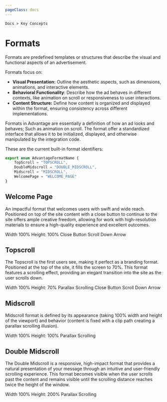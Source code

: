 ```yaml
---
pageClass: docs
---
```


<p class="text-sm text-slate-500"><code>Docs > Key Concepts</code></p>

# Formats

Formats are predefined templates or structures that describe the visual and functional aspects of an advertisement.

Formats focus on:

-   **Visual Presentation:** Outline the aesthetic aspects, such as dimensions, animations, and interactive elements.
-   **Behavioral Functionality**: Describe how the ad behaves in different contexts, like animation on scroll or responsiveness to user interactions.
-   **Content Structure:** Define how content is organized and displayed within the format, ensuring consistency across different implementations.

Formats in Advantage are essentially a definition of how an ad looks and behaves; Such as animation on scroll. The format offer a standardized interface that allows it to be initialized, displayed, and otherwise manipulated by the integration code.

These are the current built-in format identifiers:

```ts
export enum AdvantageFormatName {
    TopScroll = "TOPSCROLL",
    DoubleMidscroll = "DOUBLE_MIDSCROLL",
    Midscroll = "MIDSCROLL",
    WelcomePage = "WELCOME_PAGE"
}
```

## Welcome Page

An impactful format that welcomes users with swift and wide reach. Positioned on top of the site content with a close button to continue to the site offers ample creative freedom, allowing for work with high-resolution materials to ensure a high-quality experience and excellent outcomes.

<span class="inline-flex items-center rounded-md bg-gray-50 px-2 py-1 text-xs font-medium text-gray-600 ring-1 ring-inset ring-gray-500/10">Width 100%</span> <span class="inline-flex items-center rounded-md bg-gray-50 px-2 py-1 text-xs font-medium text-gray-600 ring-1 ring-inset ring-gray-500/10">Height: 100%</span> <span class="inline-flex items-center rounded-md bg-green-50 px-2 py-1 text-xs font-medium text-green-700 ring-1 ring-inset ring-green-600/20">Close Button</span> <span class="inline-flex items-center rounded-md bg-pink-50 px-2 py-1 text-xs font-medium text-pink-700 ring-1 ring-inset ring-pink-700/10">Scroll Down Arrow</span>

## Topscroll

The Topscroll is the first users see, making it perfect as a branding format. Positioned at the top of the site, it fills the screen to 70%. This format features a scrolling effect, providing an elegant transition into the site as the user scrolls down.

<span class="inline-flex items-center rounded-md bg-gray-50 px-2 py-1 text-xs font-medium text-gray-600 ring-1 ring-inset ring-gray-500/10">Width 100%</span> <span class="inline-flex items-center rounded-md bg-gray-50 px-2 py-1 text-xs font-medium text-gray-600 ring-1 ring-inset ring-gray-500/10">Height: 70%</span> <span class="inline-flex items-center rounded-md bg-blue-50 px-2 py-1 text-xs font-medium text-blue-700 ring-1 ring-inset ring-blue-700/10">Parallax Scrolling</span> <span class="inline-flex items-center rounded-md bg-green-50 px-2 py-1 text-xs font-medium text-green-700 ring-1 ring-inset ring-green-600/20">Close Button</span> <span class="inline-flex items-center rounded-md bg-pink-50 px-2 py-1 text-xs font-medium text-pink-700 ring-1 ring-inset ring-pink-700/10">Scroll Down Arrow</span>

## Midscroll

Midscroll format is defined by its appearance (taking 100% width and height of the viewport) and behavior (content is fixed with a clip path creating a parallax scrolling illusion).

<span class="inline-flex items-center rounded-md bg-gray-50 px-2 py-1 text-xs font-medium text-gray-600 ring-1 ring-inset ring-gray-500/10">Width 100%</span> <span class="inline-flex items-center rounded-md bg-gray-50 px-2 py-1 text-xs font-medium text-gray-600 ring-1 ring-inset ring-gray-500/10">Height: 100%</span> <span class="inline-flex items-center rounded-md bg-blue-50 px-2 py-1 text-xs font-medium text-blue-700 ring-1 ring-inset ring-blue-700/10">Parallax Scrolling</span>

## Double Midscroll

The Double Midscroll is a responsive, high-impact format that provides a natural presentation of your message through an intuitive and user-friendly scrolling experience. This format becomes visible when the user scrolls past the content and remains visible until the scrolling distance reaches twice the height of the window.

<span class="inline-flex items-center rounded-md bg-gray-50 px-2 py-1 text-xs font-medium text-gray-600 ring-1 ring-inset ring-gray-500/10">Width 100%</span> <span class="inline-flex items-center rounded-md bg-gray-50 px-2 py-1 text-xs font-medium text-gray-600 ring-1 ring-inset ring-gray-500/10">Height: 200%</span> <span class="inline-flex items-center rounded-md bg-blue-50 px-2 py-1 text-xs font-medium text-blue-700 ring-1 ring-inset ring-blue-700/10">Parallax Scrolling</span>
